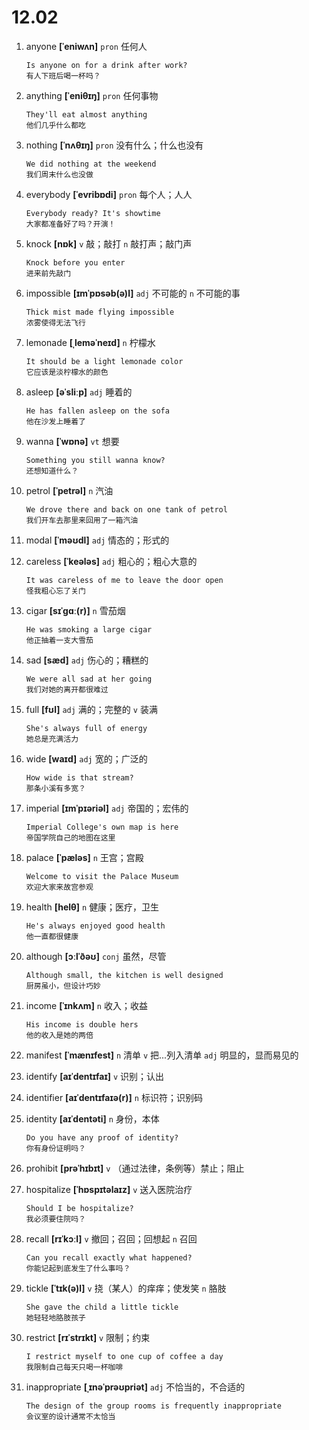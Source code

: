 # 12.02

1. anyone **[ˈeniwʌn]** `pron` 任何人

   ```
   Is anyone on for a drink after work?
   有人下班后喝一杯吗？
   ```

2. anything **[ˈeniθɪŋ]** `pron` 任何事物

   ```
   They'll eat almost anything
   他们几乎什么都吃
   ```

3. nothing **[ˈnʌθɪŋ]** `pron` 没有什么；什么也没有

   ```
   We did nothing at the weekend
   我们周末什么也没做
   ```

4. everybody **[ˈevribɒdi]** `pron` 每个人；人人

   ```
   Everybody ready? It's showtime
   大家都准备好了吗？开演！
   ```

5. knock **[nɒk]** `v` 敲；敲打 `n` 敲打声；敲门声

   ```
   Knock before you enter
   进来前先敲门
   ```

6. impossible **[ɪmˈpɒsəb(ə)l]** `adj` 不可能的 `n` 不可能的事

   ```
   Thick mist made flying impossible
   浓雾使得无法飞行
   ```

7. lemonade **[ˌleməˈneɪd]** `n` 柠檬水

   ```
   It should be a light lemonade color
   它应该是淡柠檬水的颜色
   ```

8. asleep **[əˈsliːp]** `adj` 睡着的

   ```
   He has fallen asleep on the sofa
   他在沙发上睡着了
   ```

9. wanna **[ˈwɒnə]** `vt` 想要

   ```
   Something you still wanna know?
   还想知道什么？
   ```

10. petrol **[ˈpetrəl]** `n` 汽油

    ```
    We drove there and back on one tank of petrol
    我们开车去那里来回用了一箱汽油
    ```

11. modal **[ˈməʊdl]** `adj` 情态的；形式的

12. careless **[ˈkeələs]** `adj` 粗心的；粗心大意的

    ```
    It was careless of me to leave the door open
    怪我粗心忘了关门
    ```

13. cigar **[sɪˈɡɑː(r)]** `n` 雪茄烟

    ```
    He was smoking a large cigar
    他正抽着一支大雪茄
    ```

14. sad **[sæd]** `adj` 伤心的；糟糕的

    ```
    We were all sad at her going
    我们对她的离开都很难过
    ```

15. full **[fʊl]** `adj` 满的；完整的 `v` 装满

    ```
    She's always full of energy
    她总是充满活力
    ```

16. wide **[waɪd]** `adj` 宽的；广泛的

    ```
    How wide is that stream?
    那条小溪有多宽？
    ```

17. imperial **[ɪmˈpɪəriəl]** `adj` 帝国的；宏伟的

    ```
    Imperial College's own map is here
    帝国学院自己的地图在这里
    ```

18. palace **[ˈpæləs]** `n` 王宫；宫殿

    ```
    Welcome to visit the Palace Museum
    欢迎大家来故宫参观
    ```

19. health **[helθ]** `n` 健康；医疗，卫生

    ```
    He's always enjoyed good health
    他一直都很健康
    ```

20. although **[ɔːlˈðəʊ]** `conj` 虽然，尽管

    ```
    Although small, the kitchen is well designed
    厨房虽小，但设计巧妙
    ```

21. income **[ˈɪnkʌm]** `n` 收入；收益

    ```
    His income is double hers
    他的收入是她的两倍
    ```

22. manifest **[ˈmænɪfest]** `n` 清单 `v` 把...列入清单 `adj` 明显的，显而易见的

23. identify **[aɪˈdentɪfaɪ]** `v` 识别；认出

24. identifier **[aɪˈdentɪfaɪə(r)]** `n` 标识符；识别码

25. identity **[aɪˈdentəti]** `n` 身份，本体

    ```
    Do you have any proof of identity?
    你有身份证明吗？
    ```

26. prohibit **[prəˈhɪbɪt]** `v` （通过法律，条例等）禁止；阻止

27. hospitalize **[ˈhɒspɪtəlaɪz]** `v` 送入医院治疗

    ```
    Should I be hospitalize?
    我必须要住院吗？
    ```

28. recall **[rɪˈkɔːl]** `v` 撤回；召回；回想起 `n` 召回

    ```
    Can you recall exactly what happened?
    你能记起到底发生了什么事吗？
    ```

29. tickle **[ˈtɪk(ə)l]** `v` 挠（某人）的痒痒；使发笑 `n` 胳肢

    ```
    She gave the child a little tickle
    她轻轻地胳肢孩子
    ```

30. restrict **[rɪˈstrɪkt]** `v` 限制；约束

    ```
    I restrict myself to one cup of coffee a day
    我限制自己每天只喝一杯咖啡
    ```

31. inappropriate **[ˌɪnəˈprəʊpriət]** `adj` 不恰当的，不合适的

    ```
    The design of the group rooms is frequently inappropriate
    会议室的设计通常不太恰当
    ```
